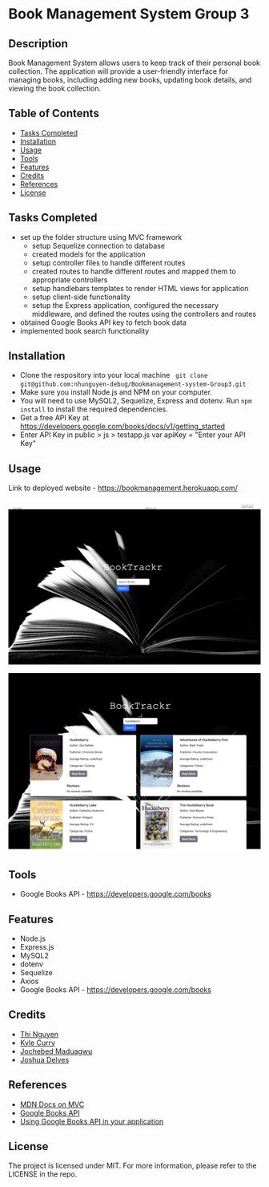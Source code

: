 # Book Management System Group 3

## Description
  Book Management System allows users to keep track of their personal book collection. The application will provide a user-friendly interface for managing books, including adding new books, updating book details, and viewing the book collection.


## Table of Contents
  - [Tasks Completed](#taskscompleted)
  - [Installation](#installation)
  - [Usage](#usage)
  - [Tools](#tools)
  - [Features](#features)
  - [Credits](#credits)
  - [References](#references)
  - [License](#license)


## Tasks Completed
- set up the folder structure using MVC framework
  * setup Sequelize connection to database
  * created models for the application
  * setup controller files to handle different routes
  * created routes to handle different routes and mapped them to appropriate controllers
  * setup handlebars templates to render HTML views for application
  * setup client-side functionality 
  * setup the Express application, configured the necessary middleware, and defined the routes using the controllers and routes
- obtained Google Books API key to fetch book data
- implemented book search functionality



## Installation
  * Clone the respository into your local machine
       ` git clone git@github.com:nhunguyen-debug/Bookmanagement-system-Group3.git`
  * Make sure you install Node.js and NPM on your computer. 
  * You will need to use MySQL2, Sequelize, Express and dotenv. Run `npm install` to install the required dependencies.
  * Get a free API Key at https://developers.google.com/books/docs/v1/getting_started
  * Enter API Key in public > js > testapp.js var apiKey = "Enter your API Key"

## Usage
Link to deployed website - https://bookmanagement.herokuapp.com/

![Book Trackr Home Page](public/images/booktrackr-homepg-screenshot.png)

![Book Trackr Search Results](public/images/booktrackr-screenshot.png)


## Tools
- Google Books API - https://developers.google.com/books


## Features
* Node.js
* Express.js
* MySQL2
* dotenv
* Sequelize
* Axios
* Google Books API - https://developers.google.com/books


## Credits
* [Thi Nguyen](https://github.com/)
* [Kyle Curry](https://github.com/)
* [Jochebed Maduagwu](https://github.com/)
* [Joshua Delves](https://github.com/)
  




## References 
* [MDN Docs on MVC](https://developer.mozilla.org/en-US/docs/Glossary/MVC)
* [Google Books API](https://developers.google.com/books/docs/v1/using)
* [Using Google Books API in your application](https://rachelaemmer.medium.com/how-to-use-the-google-books-api-in-your-application-17a0ed7fa857#:~:text=Fill%20out%20the%20information%20with,your%20own%2C%20unique%20API%20key.)


## License
The project is licensed under MIT. For more information, please refer to the LICENSE in the repo.

